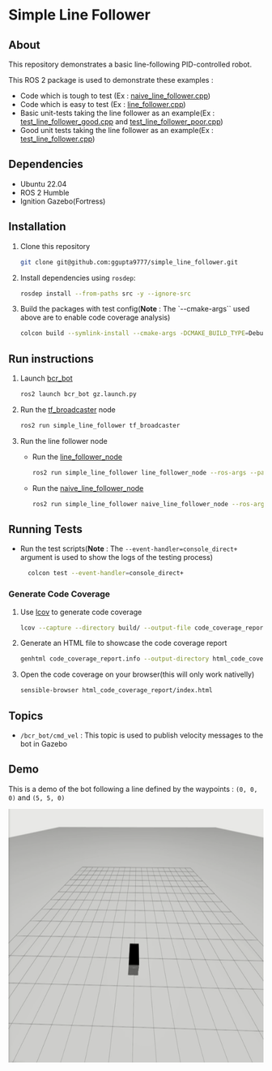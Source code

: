 # Simple Line Follower

## About

This repository demonstrates a basic line-following PID-controlled robot. 

This ROS 2 package is used to demonstrate these examples :

- Code which is tough to test (Ex : [naive_line_follower.cpp](src/naive_line_follower.cpp))
- Code which is easy to test (Ex : [line_follower.cpp](src/line_follower.cpp))
- Basic unit-tests taking the line follower as an example(Ex : [test_line_follower_good.cpp](test/test_line_follower_good.cpp) and [test_line_follower_poor.cpp](test/test_line_follower_poor.cpp))
- Good unit tests taking the line follower as an example(Ex : [test_line_follower.cpp](test/test_line_follower.cpp))


## Dependencies

- Ubuntu 22.04
- ROS 2 Humble
- Ignition Gazebo(Fortress)

## Installation

1. Clone this repository

    ```bash
    git clone git@github.com:ggupta9777/simple_line_follower.git
    ```

2. Install dependencies using `rosdep`:

    ```bash
    rosdep install --from-paths src -y --ignore-src
    ```

3. Build the packages with test config(**Note** : The `--cmake-args`` used above are to enable code coverage analysis)

    ```bash
    colcon build --symlink-install --cmake-args -DCMAKE_BUILD_TYPE=Debug   -DCMAKE_CXX_FLAGS="--coverage" -DCMAKE_CXX_OUTPUT_EXTENSION_REPLACE=ON
    ```

## Run instructions

1. Launch [bcr_bot](https://github.com/blackcoffeerobotics/bcr_bot/tree/ros2)

    ```bash
    ros2 launch bcr_bot gz.launch.py
    ```

2. Run the [tf_broadcaster](src/tf_broadcaster.cpp) node

    ```bash
    ros2 run simple_line_follower tf_broadcaster
    ```

3. Run the line follower node

    - Run the [line_follower_node](src/line_follower.cpp)

        ```bash
        ros2 run simple_line_follower line_follower_node --ros-args --params-file src/simple_line_follower/config/waypoint.yaml
        ```
    - Run the [naive_line_follower_node](src/naive_line_follower.cpp)

        ```bash
        ros2 run simple_line_follower naive_line_follower_node --ros-args --params-file src/simple_line_follower/config/waypoint.yaml
        ```

## Running Tests

- Run the test scripts(**Note** : The `--event-handler=console_direct+` argument is used to show the logs of the testing process)

    ```bash
      colcon test --event-handler=console_direct+
    ```
### Generate Code Coverage

1. Use [lcov](https://github.com/linux-test-project/lcov) to generate code coverage

    ```bash
    lcov --capture --directory build/ --output-file code_coverage_report.info
    ```    

2. Generate an HTML file to showcase the code coverage report

    ```bash
    genhtml code_coverage_report.info --output-directory html_code_coverage_report
    ```

3. Open the code coverage on your browser(this will only work nativelly)
    
    ```bash
    sensible-browser html_code_coverage_report/index.html
    ```

## Topics

- `/bcr_bot/cmd_vel` : This topic is used to publish velocity messages to the bot in Gazebo

## Demo

This is a demo of the bot following a line defined by the waypoints : `(0, 0, 0)` and `(5, 5, 0)`

<img src="res/line_follower.gif" height=500>
